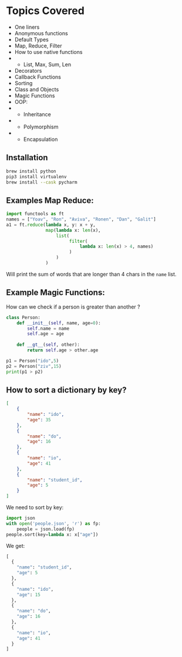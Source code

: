 # Topics Covered
* One liners
* Anonymous functions
* Default Types
* Map, Reduce, Filter
* How to use native functions
* * List, Max, Sum, Len
* Decorators
* Callback Functions     
* Sorting    
* Class and Objects
* Magic Functions
* OOP:
* * Inheritance
* * Polymorphism
* * Encapsulation

## Installation
```bash
brew install python
pip3 install virtualenv 
brew install --cask pycharm
```

## Examples Map Reduce:
```python
import functools as ft
names = ["Yoav", "Ron", "Aviva", "Ronen", "Dan", "Galit"]
a1 = ft.reduce(lambda x, y: x + y, 
               map(lambda x: len(x), 
                   list(
                        filter(
                            lambda x: len(x) > 4, names)
                        )
                   )
               )
```
Will print the sum of words that are longer than 4 chars in the `name` list.

## Example Magic Functions:
How can we check if a person is greater than another ?
```python
class Person:
    def __init__(self, name, age=0):
        self.name = name
        self.age = age
        
    def __gt__(self, other):
        return self.age > other.age

p1 = Person("ido",5)
p2 = Person("ziv",15)
print(p1 > p2)
```
## How to sort a dictionary by key?
```json
[
    {
        "name": "ido",
        "age": 35
    },
    {
        "name": "do",
        "age": 16
    },
    {
        "name": "io",
        "age": 41
    },
    {
        "name": "student_id",
        "age": 5
    }
]
```
We need to sort by key:

```python
import json
with open('people.json', 'r') as fp:
    people = json.load(fp)
people.sort(key=lambda x: x["age"])
```
We get:
```python
[
  {
    "name": "student_id",
    "age": 5
  },
  {
    "name": "ido",
    "age": 15
  },
  {
    "name": "do",
    "age": 16
  },
  {
    "name": "io",
    "age": 41
  }
]

```
